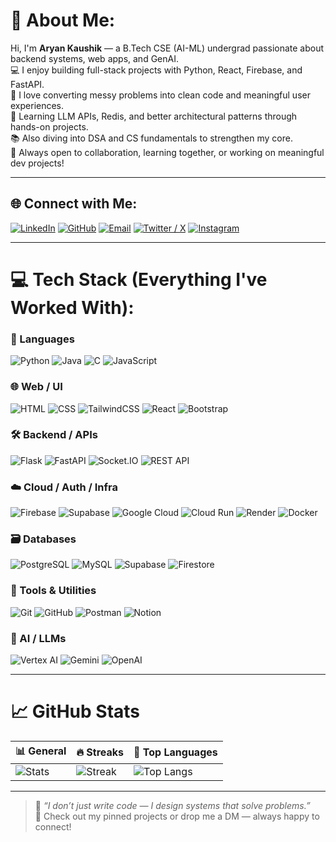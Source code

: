 # 💫 About Me:
Hi, I'm **Aryan Kaushik** — a B.Tech CSE (AI-ML) undergrad passionate about backend systems, web apps, and GenAI.  
💻 I enjoy building full-stack projects with Python, React, Firebase, and FastAPI.  
🧠 I love converting messy problems into clean code and meaningful user experiences.  
🌱 Learning LLM APIs, Redis, and better architectural patterns through hands-on projects.  
📚 Also diving into DSA and CS fundamentals to strengthen my core.  
🤝 Always open to collaboration, learning together, or working on meaningful dev projects!

---

## 🌐 Connect with Me:
[![LinkedIn](https://img.shields.io/badge/-LinkedIn-%230077B5?style=flat-square&logo=linkedin&logoColor=white)](https://linkedin.com/in/aryan-kaushik-38a94b2a2) 
[![GitHub](https://img.shields.io/badge/-GitHub-%23121011?style=flat-square&logo=github&logoColor=white)](https://github.com/aryannkaushikk)
[![Email](https://img.shields.io/badge/-Email-D14836?style=flat-square&logo=gmail&logoColor=white)](mailto:aryannkaushikk.workspace@gmail.com)
[![Twitter / X](https://img.shields.io/badge/-X-black?style=flat-square&logo=x&logoColor=white)](https://x.com/thespecsguy)
[![Instagram](https://img.shields.io/badge/-Instagram-E4405F?style=flat-square&logo=instagram&logoColor=white)](https://instagram.com/aryannkaushikk)

---

# 💻 Tech Stack (Everything I've Worked With):

### 🧠 Languages  
![Python](https://img.shields.io/badge/-Python-3670A0?style=flat-square&logo=python&logoColor=ffdd54) 
![Java](https://img.shields.io/badge/-Java-ED8B00?style=flat-square&logo=openjdk&logoColor=white) 
![C](https://img.shields.io/badge/-C-00599C?style=flat-square&logo=c&logoColor=white) 
![JavaScript](https://img.shields.io/badge/-JavaScript-F7DF1E?style=flat-square&logo=javascript&logoColor=black)

### 🌐 Web / UI  
![HTML](https://img.shields.io/badge/-HTML5-E34F26?style=flat-square&logo=html5&logoColor=white) 
![CSS](https://img.shields.io/badge/-CSS3-1572B6?style=flat-square&logo=css3&logoColor=white) 
![TailwindCSS](https://img.shields.io/badge/-TailwindCSS-06B6D4?style=flat-square&logo=tailwindcss&logoColor=white) 
![React](https://img.shields.io/badge/-React-61DAFB?style=flat-square&logo=react&logoColor=black) 
![Bootstrap](https://img.shields.io/badge/-Bootstrap-7952B3?style=flat-square&logo=bootstrap&logoColor=white)

### 🛠 Backend / APIs  
![Flask](https://img.shields.io/badge/-Flask-000000?style=flat-square&logo=flask&logoColor=white) 
![FastAPI](https://img.shields.io/badge/-FastAPI-009688?style=flat-square&logo=fastapi&logoColor=white) 
![Socket.IO](https://img.shields.io/badge/-Socket.IO-black?style=flat-square&logo=socket.io&logoColor=white) 
![REST API](https://img.shields.io/badge/-REST%20API-grey?style=flat-square)

### ☁️ Cloud / Auth / Infra  
![Firebase](https://img.shields.io/badge/-Firebase-FFCA28?style=flat-square&logo=firebase&logoColor=black) 
![Supabase](https://img.shields.io/badge/-Supabase-3ECF8E?style=flat-square&logo=supabase&logoColor=white) 
![Google Cloud](https://img.shields.io/badge/-GoogleCloud-4285F4?style=flat-square&logo=googlecloud&logoColor=white) 
![Cloud Run](https://img.shields.io/badge/-CloudRun-4285F4?style=flat-square&logo=googlecloud&logoColor=white) 
![Render](https://img.shields.io/badge/-Render-46E3B7?style=flat-square&logo=render&logoColor=white) 
![Docker](https://img.shields.io/badge/-Docker-2496ED?style=flat-square&logo=docker&logoColor=white)

### 🗃 Databases  
![PostgreSQL](https://img.shields.io/badge/-PostgreSQL-336791?style=flat-square&logo=postgresql&logoColor=white) 
![MySQL](https://img.shields.io/badge/-MySQL-4479A1?style=flat-square&logo=mysql&logoColor=white) 
![Supabase](https://img.shields.io/badge/-Supabase-3ECF8E?style=flat-square&logo=supabase&logoColor=white) 
![Firestore](https://img.shields.io/badge/-Firestore-FFA000?style=flat-square&logo=firebase&logoColor=white)

### 🧰 Tools & Utilities  
![Git](https://img.shields.io/badge/-Git-F05032?style=flat-square&logo=git&logoColor=white) 
![GitHub](https://img.shields.io/badge/-GitHub-181717?style=flat-square&logo=github&logoColor=white) 
![Postman](https://img.shields.io/badge/-Postman-FF6C37?style=flat-square&logo=postman&logoColor=white) 
![Notion](https://img.shields.io/badge/-Notion-000000?style=flat-square&logo=notion&logoColor=white)

### 🤖 AI / LLMs  
![Vertex AI](https://img.shields.io/badge/-VertexAI-4285F4?style=flat-square&logo=googlecloud&logoColor=white) 
![Gemini](https://img.shields.io/badge/-Gemini-202124?style=flat-square&logo=google&logoColor=white) 
![OpenAI](https://img.shields.io/badge/-OpenAI-412991?style=flat-square&logo=openai&logoColor=white)

---

# 📈 GitHub Stats
| 📊 General | 🔥 Streaks | 🧠 Top Languages |
|-----------|------------|------------------|
| ![Stats](https://github-readme-stats.vercel.app/api?username=aryannkaushikk&theme=midnight-purple&hide_border=false&show_icons=true&count_private=true) | ![Streak](https://nirzak-streak-stats.vercel.app/?user=aryannkaushikk&theme=midnight-purple&hide_border=false) | ![Top Langs](https://github-readme-stats.vercel.app/api/top-langs/?username=aryannkaushikk&layout=compact&theme=midnight-purple&hide_border=false) |

---

> 🧩 _“I don’t just write code — I design systems that solve problems.”_  
> 🔗 Check out my pinned projects or drop me a DM — always happy to connect!

<!-- Made with ❤️ by Aryan Kaushik -->
